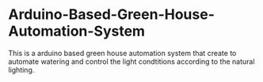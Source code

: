 # Arduino-Based-Green-House-Automation-System
This is a arduino based green house automation system that create to automate watering and control the light condtitions according to the natural lighting.

